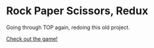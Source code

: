 # Rock Paper Scissors, Redux

Going through TOP again, redoing this old project.

[Check out the game!](https://savwiley.github.io/RPS2/)